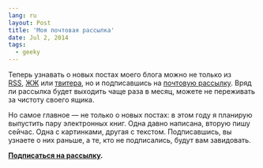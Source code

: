 ```yaml
---
lang: ru
layout: Post
title: 'Моя почтовая рассылка'
date: Jul 2, 2014
tags:
  - geeky
---
```


Теперь узнавать о новых постах моего блога можно не только из [RSS](http://birdwatcher.ru/feed.xml), [ЖЖ](http://sapegin.livejournal.com/) или [твитера](https://twitter.com/sapegin), но и подписавшись на [почтовую рассылку](http://birdwatcher.ru/subscribe). Вряд ли рассылка будет выходить чаще раза в месяц, можете не переживать за чистоту своего ящика.

Но самое главное — не только о новых постах: в этом году я планирую выпустить пару электронных книг. Одна давно написана, вторую пишу сейчас. Одна с картинками, другая с текстом. Подписавшись, вы узнаете о них раньше, а те, кто не подписались, будут вам завидовать.

**[Подписаться на рассылку](http://birdwatcher.ru/subscribe).**

